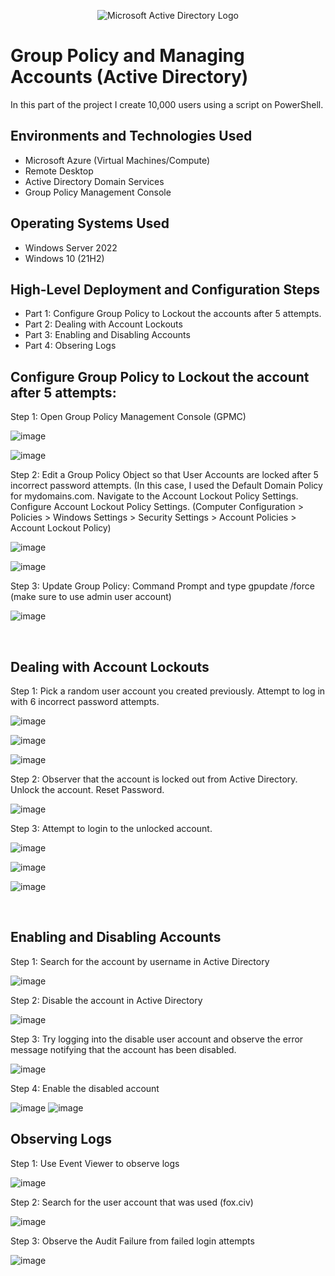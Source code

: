 <p align="center">
<img src="https://i.imgur.com/pU5A58S.png" alt="Microsoft Active Directory Logo"/>
</p>

<h1>Group Policy and Managing Accounts (Active Directory)</h1>
In this part of the project I create 10,000 users using a script on PowerShell.<br />


<h2>Environments and Technologies Used</h2>

- Microsoft Azure (Virtual Machines/Compute)
- Remote Desktop
- Active Directory Domain Services
- Group Policy Management Console

<h2>Operating Systems Used </h2>

- Windows Server 2022
- Windows 10 (21H2)

<h2>High-Level Deployment and Configuration Steps</h2>

- Part 1: Configure Group Policy to Lockout the accounts after 5 attempts.
- Part 2: Dealing with Account Lockouts
- Part 3: Enabling and Disabling Accounts
- Part 4: Obsering Logs

<h2>Configure Group Policy to Lockout the account after 5 attempts:</h2>

Step 1: Open Group Policy Management Console (GPMC) 

![image](https://github.com/user-attachments/assets/6ca4d725-5a58-48e2-867e-df31490c32c4)

![image](https://github.com/user-attachments/assets/34cb3267-f4a8-4c9a-bbf3-1b0470ed7b1e)

Step 2: Edit a Group Policy Object so that User Accounts are locked after 5 incorrect password attempts. (In this case, I used the Default Domain Policy for mydomains.com. Navigate to the Account Lockout Policy Settings. Configure Account Lockout Policy Settings. (Computer Configuration > Policies > Windows Settings > Security Settings > Account Policies > Account Lockout Policy)

![image](https://github.com/user-attachments/assets/c9d11680-ae26-4df8-a1d1-fb53099965a4)

![image](https://github.com/user-attachments/assets/f2c7b4df-6bb3-4e4d-9405-39bae35ca62d)


Step 3: Update Group Policy: Command Prompt and type gpupdate /force 
(make sure to use admin user account) 

![image](https://github.com/user-attachments/assets/67c01346-7f85-4394-b5b4-b58a855825d5)


<br />

<h2>Dealing with Account Lockouts</h2>

Step 1: Pick a random user account you created previously. Attempt to log in with 6 incorrect password attempts. 

![image](https://github.com/user-attachments/assets/9ad67446-b959-4ae9-87d9-612e406cb588)

![image](https://github.com/user-attachments/assets/ca6c879d-d39a-43ad-8bc0-d3cf0c305b13)

![image](https://github.com/user-attachments/assets/43aa6850-4bcb-4022-b58d-ba16ce49bb81)


Step 2: Observer that the account is locked out from Active Directory. Unlock the account. Reset Password.
 
![image](https://github.com/user-attachments/assets/d0698797-6b2e-46c2-b00e-c3072e207151)



Step 3: Attempt to login to the unlocked account. 

![image](https://github.com/user-attachments/assets/becf86f3-8a03-415f-84f4-844bf2f074f7)

![image](https://github.com/user-attachments/assets/3ba76ba6-7b9b-46d4-a0f2-047bd47d616d)

![image](https://github.com/user-attachments/assets/f7bd8bbc-5386-426c-acf2-4a036f95e4cf)

<br />

<h2>Enabling and Disabling Accounts</h2>

Step 1: Search for the account by username in Active Directory

![image](https://github.com/user-attachments/assets/b7bb7f42-51fc-4932-8151-6f551a9cd937)

Step 2: Disable the account in Active Directory

![image](https://github.com/user-attachments/assets/a67dbb94-140b-4589-8cdf-47f090fbcb51)

Step 3: Try logging into the disable user account and observe the error message notifying that the account has been disabled.

![image](https://github.com/user-attachments/assets/960dcd75-a58a-4126-b9bf-1e0b126eeaa5)

Step 4: Enable the disabled account

![image](https://github.com/user-attachments/assets/395494b0-e3d0-4a10-81b5-2409a5958b6f)
![image](https://github.com/user-attachments/assets/81a23744-e16d-46cd-b48f-6cd3b249364d)

<h2>Observing Logs</h2>

Step 1: Use Event Viewer to observe logs

![image](https://github.com/user-attachments/assets/d76613f2-6e04-4d94-82c2-016f17a5edfc)

Step 2: Search for the user account that was used (fox.civ)

![image](https://github.com/user-attachments/assets/e61921ef-1a3a-44de-99db-2ee9fb8685d8)

Step 3: Observe the Audit Failure from failed login attempts 

![image](https://github.com/user-attachments/assets/27fa6955-1160-4d5a-a707-97f7edb456c6)




